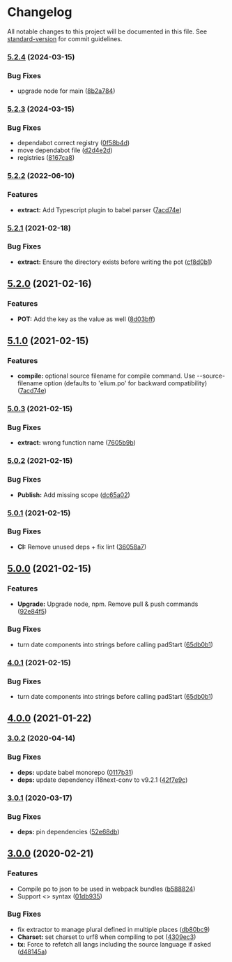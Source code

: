 # Changelog

All notable changes to this project will be documented in this file. See [standard-version](https://github.com/conventional-changelog/standard-version) for commit guidelines.

### [5.2.4](https://github.com/whatever-company/elium-i18n/compare/v5.2.3...v5.2.4) (2024-03-15)


### Bug Fixes

* upgrade node for main ([8b2a784](https://github.com/whatever-company/elium-i18n/commit/8b2a7845b2fab2ae92fbe07f261900c0652f00f1))

### [5.2.3](https://github.com/whatever-company/elium-i18n/compare/v5.2.2...v5.2.3) (2024-03-15)


### Bug Fixes

* dependabot correct registry ([0f58b4d](https://github.com/whatever-company/elium-i18n/commit/0f58b4d93c48fa79feaa35d9d5d697de7b3989e6))
* move dependabot file ([d2d4e2d](https://github.com/whatever-company/elium-i18n/commit/d2d4e2dc8aceffe265cb386d1d74cb6e12ab68b0))
* registries ([8167ca8](https://github.com/whatever-company/elium-i18n/commit/8167ca8e0b221b59095a61fffb0077622adc5e07))

### [5.2.2](https://github.com/whatever-company/elium-i18n/compare/v5.2.1...v5.2.2) (2022-06-10)

### Features

* **extract:** Add Typescript plugin to babel parser ([7acd74e](https://github.com/whatever-company/elium-i18n/commit/fd329610a7df66c7ebb0d9bcadfff6b36d363a92))

### [5.2.1](https://github.com/whatever-company/elium-i18n/compare/v5.2.0...v5.2.1) (2021-02-18)


### Bug Fixes

* **extract:** Ensure the directory exists before writing the pot ([cf8d0b1](https://github.com/whatever-company/elium-i18n/commit/cf8d0b13581a148cd572a427455f135b48dc8a5b))

## [5.2.0](https://github.com/whatever-company/elium-i18n/compare/v5.1.0...v5.2.0) (2021-02-16)


### Features

* **POT:** Add the key as the value as well ([8d03bff](https://github.com/whatever-company/elium-i18n/commit/8d03bff85f5728b3b0eac656ea0b01154b47bc2e))

## [5.1.0](https://github.com/whatever-company/elium-i18n/compare/v5.0.3...v5.1.0) (2021-02-15)


### Features

* **compile:** optional source filename for compile command. Use --source-filename option (defaults to 'elium.po' for backward compatibility) ([7acd74e](https://github.com/whatever-company/elium-i18n/commit/7acd74e764434c7343a4eff5dde171f4188b09f4))

### [5.0.3](https://github.com/whatever-company/elium-i18n/compare/v5.0.2...v5.0.3) (2021-02-15)


### Bug Fixes

* **extract:** wrong function name ([7605b9b](https://github.com/whatever-company/elium-i18n/commit/7605b9bd1fda5101e863d83bedfd044ae3697a43))

### [5.0.2](https://github.com/whatever-company/elium-i18n/compare/v5.0.1...v5.0.2) (2021-02-15)


### Bug Fixes

* **Publish:** Add missing scope ([dc65a02](https://github.com/whatever-company/elium-i18n/commit/dc65a02cd1c2b67e0904f48277df854ebd5bd128))

### [5.0.1](https://github.com/whatever-company/elium-i18n/compare/v5.0.0...v5.0.1) (2021-02-15)


### Bug Fixes

* **CI:** Remove unused deps + fix lint ([36058a7](https://github.com/whatever-company/elium-i18n/commit/36058a7b503a6c496e11a2b31baa1bcb80a26d1a))

## [5.0.0](https://github.com/whatever-company/elium-i18n/compare/v4.0.0...v5.0.0) (2021-02-15)


### Features

* **Upgrade:** Upgrade node, npm. Remove pull & push commands ([92e84f5](https://github.com/whatever-company/elium-i18n/commit/92e84f5516963b5c6ea49dddc9fb3dfd1ca99ba9))


### Bug Fixes

* turn date components into strings before calling padStart ([65db0b1](https://github.com/whatever-company/elium-i18n/commit/65db0b156d3279e94a09b4f2c491f2198645465e))

### [4.0.1](https://github.com/whatever-company/elium-i18n/compare/v4.0.0...v4.0.1) (2021-02-15)


### Bug Fixes

* turn date components into strings before calling padStart ([65db0b1](https://github.com/whatever-company/elium-i18n/commit/65db0b156d3279e94a09b4f2c491f2198645465e))

## [4.0.0](https://github.com/whatever-company/elium-i18n/compare/v3.0.2...v4.0.0) (2021-01-22)

### [3.0.2](https://github.com/whatever-company/elium-i18n/compare/v3.0.1...v3.0.2) (2020-04-14)


### Bug Fixes

* **deps:** update babel monorepo ([0117b31](https://github.com/whatever-company/elium-i18n/commit/0117b31c61d3d348635634800738e05949188ba3))
* **deps:** update dependency i18next-conv to v9.2.1 ([42f7e9c](https://github.com/whatever-company/elium-i18n/commit/42f7e9c794634b6259eeca2f6953cd4ea694b7ba))

### [3.0.1](https://github.com/whatever-company/elium-i18n/compare/v3.0.0...v3.0.1) (2020-03-17)


### Bug Fixes

* **deps:** pin dependencies ([52e68db](https://github.com/whatever-company/elium-i18n/commit/52e68db17a9fa404bb95e309d9e168e975521991))

## [3.0.0](https://github.com/whatever-company/elium-i18n/compare/v1.0.2...v3.0.0) (2020-02-21)


### Features

* Compile po to json to be used in webpack bundles ([b588824](https://github.com/whatever-company/elium-i18n/commit/b588824bdb3eddf7e61a96329729f0ad8925e74c))
* Support <> syntax ([01db935](https://github.com/whatever-company/elium-i18n/commit/01db935084831def5e4a04046bed34cff7e176fb))


### Bug Fixes

* fix extractor to manage plural defined in multiple places ([db80bc9](https://github.com/whatever-company/elium-i18n/commit/db80bc9b328662a02cf06246dd140b2d25905427))
* **Charset:** set charset to urf8 when compiling to pot ([4309ec3](https://github.com/whatever-company/elium-i18n/commit/4309ec36e22be4ff2b3901be4d08e81dfdd26823))
* **tx:** Force to refetch all langs including the source language if asked ([d48145a](https://github.com/whatever-company/elium-i18n/commit/d48145aad4003a5725dbbdaa55da1dd660d23957))
